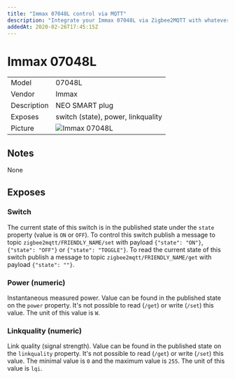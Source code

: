 ```yaml
---
title: "Immax 07048L control via MQTT"
description: "Integrate your Immax 07048L via Zigbee2MQTT with whatever smart home infrastructure you are using without the vendors bridge or gateway."
addedAt: 2020-02-26T17:45:15Z
---
```


<!-- !!!! -->
<!-- ATTENTION: This file is auto-generated through docgen! -->
<!-- You can only edit the "## Notes"-Section. -->
<!-- !!!! -->

# Immax 07048L

|     |     |
|-----|-----|
| Model | 07048L  |
| Vendor  | Immax  |
| Description | NEO SMART plug |
| Exposes | switch (state), power, linkquality |
| Picture | ![Immax 07048L](https://psi-4ward.github.io/zigbee2mqtt.io/images/devices/07048L.jpg) |


## Notes

None



## Exposes

### Switch 
The current state of this switch is in the published state under the `state` property (value is `ON` or `OFF`).
To control this switch publish a message to topic `zigbee2mqtt/FRIENDLY_NAME/set` with payload `{"state": "ON"}`, `{"state": "OFF"}` or `{"state": "TOGGLE"}`.
To read the current state of this switch publish a message to topic `zigbee2mqtt/FRIENDLY_NAME/get` with payload `{"state": ""}`.

### Power (numeric)
Instantaneous measured power.
Value can be found in the published state on the `power` property.
It's not possible to read (`/get`) or write (`/set`) this value.
The unit of this value is `W`.

### Linkquality (numeric)
Link quality (signal strength).
Value can be found in the published state on the `linkquality` property.
It's not possible to read (`/get`) or write (`/set`) this value.
The minimal value is `0` and the maximum value is `255`.
The unit of this value is `lqi`.

